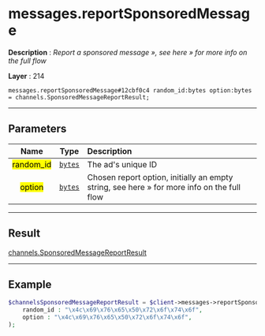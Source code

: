 # messages.reportSponsoredMessage

**Description** : *Report a sponsored message &raquo;, see here &raquo; for more info on the full flow*

**Layer** : 214

```tl
messages.reportSponsoredMessage#12cbf0c4 random_id:bytes option:bytes = channels.SponsoredMessageReportResult;
```

---

## Parameters

| Name | Type | Description |
| :---: | :---: | :--- |
| <mark>random_id</mark> | [`bytes`](type/bytes) | The ad's unique ID |
| <mark>option</mark> | [`bytes`](type/bytes) | Chosen report option, initially an empty string, see here » for more info on the full flow |

---

## Result

[channels.SponsoredMessageReportResult](type/channels.SponsoredMessageReportResult)

---

## Example

```php
$channelsSponsoredMessageReportResult = $client->messages->reportSponsoredMessage(
	random_id : "\x4c\x69\x76\x65\x50\x72\x6f\x74\x6f",
	option : "\x4c\x69\x76\x65\x50\x72\x6f\x74\x6f",
);
```